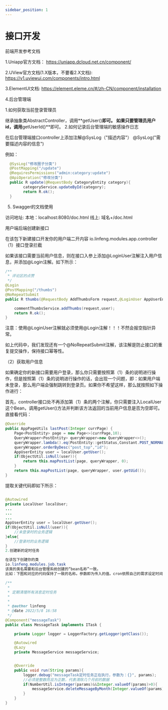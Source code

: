 ```yaml
---
sidebar_position: 1
---
```


# 接口开发

前端开发参考文档

1.Uniapp官方文档：
https://uniapp.dcloud.net.cn/component/

2.UView官方文档(1.X版本，不要看2.X文档): https://v1.uviewui.com/components/intro.html

3.ElementUI文档:
https://element.eleme.cn/#/zh-CN/component/installation

4.后台管理端

1.如何获取当前登录管理员

继承抽象类AbstractController，调用**getUser()**即可。
如果只要管理员用户id，调用**getUserId()**即可。
2.如何记录后台管理端的敏感操作日志

在后台管理端接口controller上添加注解@SysLog（"描述内容"）
@SysLog("需要描述内容的信息")

例如：

```java
  @SysLog("修改圈子分类")
  @PostMapping("/update")
  @RequiresPermissions("admin:category:update")
  @ApiOperation("修改分类")
  public R update(@RequestBody CategoryEntity category){
        categoryService.updateById(category);
        return R.ok();
  }
```
5. Swagger的文档使用

访问地址:
本地：localhost:8080/doc.html
线上: 域名+/doc.html
<!-- ![alt icecms](/uploads/projects/icecms/2b76dbf3393928e4b188611d00eadc61.webp)

（1）如果测试的是后台管理系统的接口，那么在如上图所示的地方设置token（移动端也是这个地方设置），记得点击保存。token值可以直接从已登录后台的请求路径获取，直接复制过来。如下图所示：
![alt icecms](/uploads/projects/icecms/56c9ef3a37b17f561f5a07aca97782df.webp)
（2）如果测试的是用户端，token值可以通过用户端接口请求获取token，或者通过如下图方式复制token值。前提：已登录状态，否则找不到token值。
![alt icecms](/uploads/projects/icecms/eba41136d95e02e778c2d6b9f7b6f747.webp)
很多用户由于没有设置token值，会导致swagger文档接口请求失败，响应内容如下所示：响应码401就是未登录，也就是没有设置token或token无效。
![alt icecms](/uploads/projects/icecms/c8aa77283ab9c2d07ffc40a41bc03b29.webp) -->

用户端后端创建新接口

在该包下新建接口开发你的用户端二开内容
io.linfeng.modules.app.controller
（1）接口登录拦截

如果该接口需要当前用户信息，则在接口入参上添加@LoginUser注解注入用户信息，并添加@Login注解。如下所示：
```java
/**
 * 评论区的点赞
 */
@Login
@PostMapping("/thumbs")
@NoRepeatSubmit
public R thumbs(@RequestBody AddThumbsForm request,@LoginUser AppUserEntity user){

    commentThumbsService.addThumbs(request,user);
    return R.ok();
}
```
注意：使用@LoginUser注解就必须使用@Login注解！！！不然会报空指针异常。

如上代码中，我们发现还有一个@NoRepeatSubmit注解，该注解是防止接口的重复提交操作，保持接口幂等性。

（2）获取用户信息

如果确定你的新接口需要用户登录，那么你只需要按照第（1）条的说明进行操作，但是按照第（1）条的说明进行操作的话，会出现一个问题，即：如果用户端未登录，那么用户端会强制跳转到登录页。如果你不希望这样，那么就按照如下操作进行：

首先，controller接口处不再添加第（1）条的两个注解，你只需要注入LocalUser这个Bean，调用getUser()方法并判断该方法返回的当前用户信息是否为空即可。直接看代码：
```java
@Override
public AppPageUtils lastPost(Integer currPage) {
    Page<PostEntity> page = new Page<>(currPage,10);
    QueryWrapper<PostEntity> queryWrapper=new QueryWrapper<>();
    queryWrapper.lambda().eq(PostEntity::getStatus,Constant.POST_NORMAL);
    queryWrapper.orderByDesc("post_top","id");
    AppUserEntity user = localUser.getUser();
    if(ObjectUtil.isNull(user)){
        return this.mapPostList(page, queryWrapper, 0);
    }
    return this.mapPostList(page, queryWrapper, user.getUid());
}
```
提取关键代码即如下所示：
```java

@Autowired
private LocalUser localUser;
...
...
...
AppUserEntity user = localUser.getUser();
if(ObjectUtil.isNull(user)){
    //未登录时的业务逻辑
}else{
    //登录时的业务逻辑
}
2.创建新的定时任务

在该包下创建你的类
io.linfeng.modules.job.task
该类的类名需要和后台管理系统创建的“bean名称”一致。
比如：下图和对应的代码保持了一致的名称。参数即为传入的值。cron依照自己的需求设定时间。依葫芦画瓢即可。

/**
 *
 * 定期清理所有消息定时任务
 *
 *
 * @author linfeng
 * @date 2022/5/8 16:58
 */
@Component("messageTask")
public class MessageTask implements ITask {

    private Logger logger = LoggerFactory.getLogger(getClass());

    @Autowired
    @Lazy
    private MessageService messageService;


    @Override
    public void run(String params){
        logger.debug("messageTask定时任务正在执行，参数为：{}", params);
        //必须是整数而且为正数，代表清除几个月前的数据
        if(NumberUtil.isInteger(params)&&Integer.valueOf(params)>0){
            messageService.deleteMessageByMonth(Integer.valueOf(params));
        }
    }
}
```
